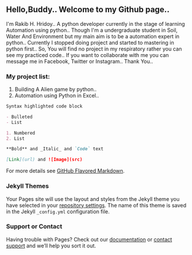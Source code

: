 ## Hello,Buddy.. Welcome to my Github page..

I'm Rakib H. Hridoy.. A python developer currently in the stage of learning Automation using python.. Though I'm a undergraduate student in Soil, Water And Environment but my main aim is to be a automation expert in python.. Currently I stopped doing project and started to mastering in python first.. So, You will find no project in my respiratory rather you can see my practiced code..
If you want to collaborate with me you can message me in Facebook, Twitter or Instagram.. 
Thank You..

### My project list:

1. Building A Alien game by python..
2. Automation using Python in Excel..

```markdown
Syntax highlighted code block

- Bulleted
- List

1. Numbered
2. List

**Bold** and _Italic_ and `Code` text

[Link](url) and ![Image](src)
```

For more details see [GitHub Flavored Markdown](https://guides.github.com/features/mastering-markdown/).

### Jekyll Themes

Your Pages site will use the layout and styles from the Jekyll theme you have selected in your [repository settings](https://github.com/rakibhhridoy56/practice-code/settings). The name of this theme is saved in the Jekyll `_config.yml` configuration file.

### Support or Contact

Having trouble with Pages? Check out our [documentation](https://help.github.com/categories/github-pages-basics/) or [contact support](https://github.com/contact) and we’ll help you sort it out.
